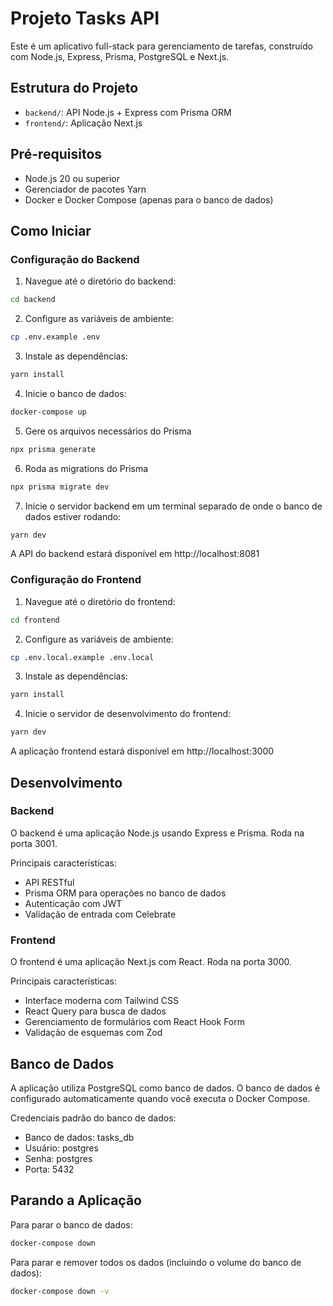 # Projeto Tasks API

Este é um aplicativo full-stack para gerenciamento de tarefas, construído com Node.js, Express, Prisma, PostgreSQL e Next.js.

## Estrutura do Projeto

- `backend/`: API Node.js + Express com Prisma ORM
- `frontend/`: Aplicação Next.js

## Pré-requisitos

- Node.js 20 ou superior
- Gerenciador de pacotes Yarn
- Docker e Docker Compose (apenas para o banco de dados)

## Como Iniciar

### Configuração do Backend

1. Navegue até o diretório do backend:

```bash
cd backend
```

2. Configure as variáveis de ambiente:

```bash
cp .env.example .env
```

3. Instale as dependências:

```bash
yarn install
```

4. Inicie o banco de dados:

```bash
docker-compose up
```

5. Gere os arquivos necessários do Prisma

```bash
npx prisma generate
```

6. Roda as migrations do Prisma

```bash
npx prisma migrate dev
```

7. Inicie o servidor backend em um terminal separado de onde o banco de dados estiver rodando:

```bash
yarn dev
```

A API do backend estará disponível em http://localhost:8081

### Configuração do Frontend

1. Navegue até o diretório do frontend:

```bash
cd frontend
```

2. Configure as variáveis de ambiente:

```bash
cp .env.local.example .env.local
```

3. Instale as dependências:

```bash
yarn install
```

4. Inicie o servidor de desenvolvimento do frontend:

```bash
yarn dev
```

A aplicação frontend estará disponível em http://localhost:3000

## Desenvolvimento

### Backend

O backend é uma aplicação Node.js usando Express e Prisma. Roda na porta 3001.

Principais características:

- API RESTful
- Prisma ORM para operações no banco de dados
- Autenticação com JWT
- Validação de entrada com Celebrate

### Frontend

O frontend é uma aplicação Next.js com React. Roda na porta 3000.

Principais características:

- Interface moderna com Tailwind CSS
- React Query para busca de dados
- Gerenciamento de formulários com React Hook Form
- Validação de esquemas com Zod

## Banco de Dados

A aplicação utiliza PostgreSQL como banco de dados. O banco de dados é configurado automaticamente quando você executa o Docker Compose.

Credenciais padrão do banco de dados:

- Banco de dados: tasks_db
- Usuário: postgres
- Senha: postgres
- Porta: 5432

## Parando a Aplicação

Para parar o banco de dados:

```bash
docker-compose down
```

Para parar e remover todos os dados (incluindo o volume do banco de dados):

```bash
docker-compose down -v
```
